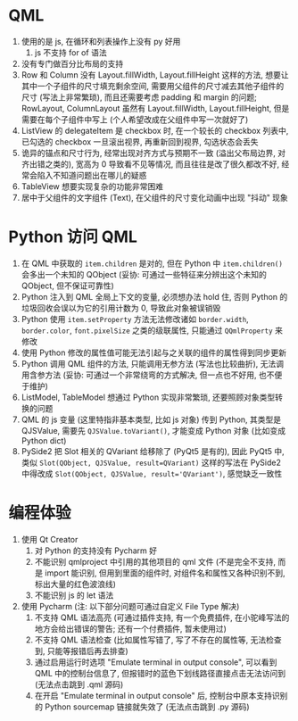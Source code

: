 # QML

1. 使用的是 js, 在循环和列表操作上没有 py 好用
    1. js 不支持 for of 语法
2. 没有专门做百分比布局的支持
3. Row 和 Column 没有 Layout.fillWidth, Layout.fillHeight 这样的方法, 想要让其中一个子组件的尺寸填充剩余空间, 需要用父组件的尺寸减去其他子组件的尺寸 (写法上非常繁琐), 而且还需要考虑 padding 和 margin 的问题; RowLayout, ColumnLayout 虽然有 Layout.fillWidth, Layout.fillHeight, 但是需要在每个子组件中写上 (个人希望改成在父组件中写一次就好了)
4. ListView 的 delegateItem 是 checkbox 时, 在一个较长的 checkbox 列表中, 已勾选的 checkbox 一旦滚出视界, 再重新回到视界, 勾选状态会丢失
5. 诡异的锚点和尺寸行为, 经常出现对齐方式与预期不一致 (溢出父布局边界, 对齐出错之类的), 宽高为 0 导致看不见等情况, 而且往往是改了很久都改不好, 经常会陷入不知道问题出在哪儿的疑惑
6. TableView 想要实现复杂的功能非常困难
7. 居中于父组件的文字组件 (Text), 在父组件的尺寸变化动画中出现 "抖动" 现象

# Python 访问 QML

1. 在 QML 中获取的 `item.children` 是对的, 但在 Python 中 `item.children()` 会多出一个未知的 QObject (妥协: 可通过一些特征来分辨出这个未知的 QObject, 但不保证可靠性)
2. Python 注入到 QML 全局上下文的变量, 必须想办法 hold 住, 否则 Python 的垃圾回收会误以为它的引用计数为 0, 导致此对象被误销毁
3. Python 使用 `item.setProperty` 方法无法修改诸如 `border.width`, `border.color`, `font.pixelSize` 之类的级联属性, 只能通过 `QQmlProperty` 来修改
4. 使用 Python 修改的属性值可能无法引起与之关联的组件的属性得到同步更新
5. Python 调用 QML 组件的方法, 只能调用无参方法 (写法也比较曲折), 无法调用含参方法 (妥协: 可通过一个非常绕弯的方式解决, 但一点也不好用, 也不便于维护)
6. ListModel, TableModel 想通过 Python 实现非常繁琐, 还要照顾对象类型转换的问题
7. QML 的 js 变量 (这里特指非基本类型, 比如 js 对象) 传到 Python, 其类型是 QJSValue, 需要先 `QJSValue.toVariant()`, 才能变成 Python 对象 (比如变成 Python dict)
8. PySide2 把 Slot 相关的 QVariant 给移除了 (PyQt5 是有的), 因此 PyQt5 中, 类似 `Slot(QObject, QJSValue, result=QVariant)` 这样的写法在 PySide2 中得改成 `Slot(QObject, QJSValue, result='QVariant')`, 感觉缺乏一致性

# 编程体验

1. 使用 Qt Creator
    1. 对 Python 的支持没有 Pycharm 好
    2. 不能识别 qmlproject 中引用的其他项目的 qml 文件 (不是完全不支持, 而是 import 能识别, 但用到里面的组件时, 对组件名和属性又各种识别不到, 标出大量的红色波浪线)
    3. 不能识别 js 的 let 语法
2. 使用 Pycharm (注: 以下部分问题可通过自定义 File Type 解决)
    1. 不支持 QML 语法高亮 (可通过插件支持, 有一个免费插件, 在小驼峰写法的地方会给出错误的警告; 还有一个付费插件, 暂未使用过)
    2. 不支持 QML 语法检查 (比如属性写错了, 写了不存在的属性等, 无法检查到, 只能等报错后再去排查)
    3. 通过启用运行时选项 "Emulate terminal in output console", 可以看到 QML 中的控制台信息了, 但报错时的蓝色下划线路径直接点击无法访问到 (无法点击跳到 .qml 源码)
    4. 在开启 "Emulate terminal in output console" 后, 控制台中原本支持识别的 Python sourcemap 链接就失效了 (无法点击跳到 .py 源码)
